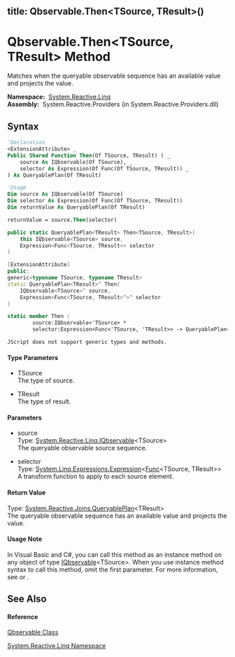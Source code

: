title: Qbservable.Then<TSource, TResult>()
---
# Qbservable.Then\<TSource, TResult\> Method

Matches when the queryable observable sequence has an available value and projects the value.

**Namespace:**  [System.Reactive.Linq](System.Reactive.Linq\System.Reactive.Linq.md)  
**Assembly:**  System.Reactive.Providers (in System.Reactive.Providers.dll)

## Syntax

```vb
'Declaration
<ExtensionAttribute> _
Public Shared Function Then(Of TSource, TResult) ( _
    source As IQbservable(Of TSource), _
    selector As Expression(Of Func(Of TSource, TResult)) _
) As QueryablePlan(Of TResult)
```

```vb
'Usage
Dim source As IQbservable(Of TSource)
Dim selector As Expression(Of Func(Of TSource, TResult))
Dim returnValue As QueryablePlan(Of TResult)

returnValue = source.Then(selector)
```

```csharp
public static QueryablePlan<TResult> Then<TSource, TResult>(
    this IQbservable<TSource> source,
    Expression<Func<TSource, TResult>> selector
)
```

```c++
[ExtensionAttribute]
public:
generic<typename TSource, typename TResult>
static QueryablePlan<TResult>^ Then(
    IQbservable<TSource>^ source, 
    Expression<Func<TSource, TResult>^>^ selector
)
```

```fsharp
static member Then : 
        source:IQbservable<'TSource> * 
        selector:Expression<Func<'TSource, 'TResult>> -> QueryablePlan<'TResult> 
```

```jscript
JScript does not support generic types and methods.
```

#### Type Parameters

- TSource  
  The type of source.

- TResult  
  The type of result.

#### Parameters

- source  
  Type: [System.Reactive.Linq.IQbservable](IQbservable\IQbservable(TSource).md)\<TSource\>  
  The queryable observable source sequence.

- selector  
  Type: [System.Linq.Expressions.Expression](https://msdn.microsoft.com/en-us/library/Bb335710)\<[Func](https://msdn.microsoft.com/en-us/library/Bb549151)\<TSource, TResult\>\>  
  A transform function to apply to each source element.

#### Return Value

Type: [System.Reactive.Joins.QueryablePlan](QueryablePlan\QueryablePlan(TResult).md)\<TResult\>  
The queryable observable sequence has an available value and projects the value.

#### Usage Note

In Visual Basic and C\#, you can call this method as an instance method on any object of type [IQbservable](IQbservable\IQbservable(TSource).md)\<TSource\>. When you use instance method syntax to call this method, omit the first parameter. For more information, see [](https://msdn.microsoft.com/en-us/library/Bb384936) or [](https://msdn.microsoft.com/en-us/library/Bb383977).

## See Also

#### Reference

[Qbservable Class](Qbservable\Qbservable.md)

[System.Reactive.Linq Namespace](System.Reactive.Linq\System.Reactive.Linq.md)
